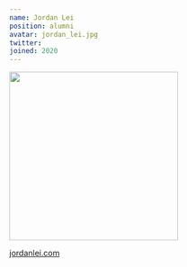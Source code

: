 ```yaml
---
name: Jordan Lei
position: alumni
avatar: jordan_lei.jpg
twitter: 
joined: 2020
---
```


<img width="300" src="{{site.baseurl}}/images/people/{{page.avatar}}" data-action="zoom">


[jordanlei.com](https://www.jordanlei.com)

